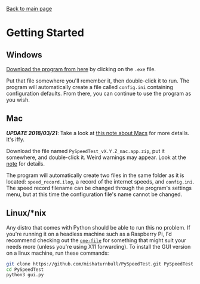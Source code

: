 [Back to main page](index.html)

# Getting Started

## Windows

[Download the program from here][windows_master] by clicking on the `.exe` file.

Put that file somewhere you'll remember it, then double-click it to run.  The program will automatically create a file called `config.ini` containing configuration defaults.  From there, you can continue to use the program as you wish.

## Mac

***UPDATE 2018/03/21***:  Take a look at [this note about Macs][mac] for more details.  It's iffy.

Download the file named `PySpeedTest_vX.Y.Z_mac.app.zip`, put it somewhere, and double-click it.  Weird warnings may appear.  Look at the [note][mac] for details.

The program will automatically create two files in the same folder as it is located: `speed_record.ilog`, a record of the internet speeds, and `config.ini`.  The speed record filename can be changed through the program's settings menu, but at this time the configuration file's name cannot be changed.

## Linux/\*nix

Any distro that comes with Python should be able to run this no problem.  If you're running it on a headless machine such as a Raspberry Pi, I'd recommend checking out the [`one-file`](onefile_branch) for something that might suit your needs more (unless you're using X11 forwarding).  To install the GUI version on a linux machine, run these commands:

```bash
git clone https://github.com/mishaturnbull/PySpeedTest.git PySpeedTest
cd PySpeedTest
python3 gui.py
```


[mac]: https://mishaturnbull.github.io/PySpeedTest/macs.html
[windows_master]: https://github.com/mishaturnbull/PySpeedTest/releases/latest "Latest release for Windows x64"
[onefile_banch]: https://github.com/mishaturnbull/PySpeedTest/tree/one-file "Terminal version"

